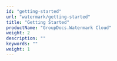 ```yaml
---
id: "getting-started"
url: "watermark/getting-started"
title: "Getting Started"
productName: "GroupDocs.Watermark Cloud"
weight: 2
description: ""
keywords: ""
weight: 1
---
```

